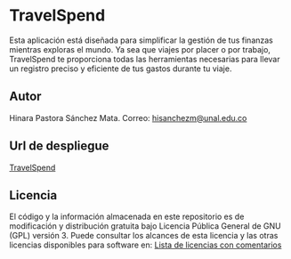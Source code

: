 # TravelSpend
Esta aplicación está diseñada para simplificar la gestión de tus finanzas mientras exploras el mundo. Ya sea que viajes por placer o por trabajo, TravelSpend te proporciona todas las herramientas necesarias para llevar un registro preciso y eficiente de tus gastos durante tu viaje.

## Autor
Hinara Pastora Sánchez Mata. Correo: hisanchezm@unal.edu.co<br>

## Url de despliegue
[TravelSpend](https://travelspend.streamlit.app/)

## Licencia
El código y la información almacenada en este repositorio es de modificación y distribución gratuita bajo Licencia Pública General de GNU (GPL) versión 3. Puede consultar los alcances de esta licencia y las otras licencias disponibles para software en: [Lista de licencias con comentarios](https://www.gnu.org/licenses/license-list.es.html)
